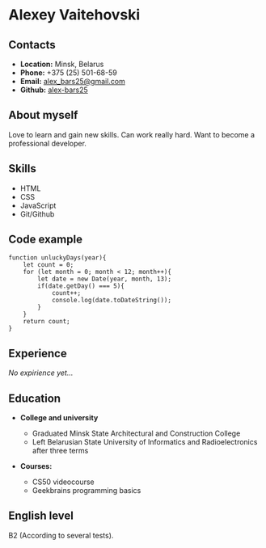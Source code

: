 # Alexey Vaitehovski

## Contacts
* __Location:__ Minsk, Belarus
* __Phone:__ +375 (25) 501-68-59
* __Email:__ alex_bars25@gmail.com
* __Github:__ [alex-bars25](https://github.com/alex-bars25) 

## About myself 
Love to learn and gain new skills. Can work really hard. Want to become a professional developer.

## Skills
* HTML
* CSS
* JavaScript
* Git/Github

## Code example
```
function unluckyDays(year){
    let count = 0;
    for (let month = 0; month < 12; month++){
        let date = new Date(year, month, 13);
        if(date.getDay() === 5){
            count++;
            console.log(date.toDateString());
        }            
    }
    return count;
}
```

## Experience 
_No expirience yet..._

## Education
+ __College and university__
    - Graduated Minsk State Architectural and Construction College
    - Left Belarusian State University of Informatics and Radioelectronics after three terms

+ __Courses:__
    - CS50 videocourse
    - Geekbrains programming basics 

## English level
B2 (According to several tests).
